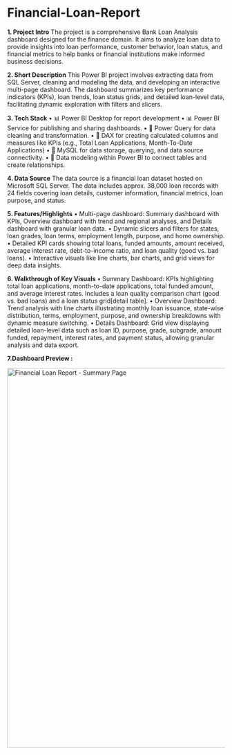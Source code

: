 # Financial-Loan-Report
**1. Project Intro**
The project is a comprehensive Bank Loan Analysis dashboard designed for the finance domain. It aims to analyze loan data to provide insights into loan performance, customer behavior, loan status, and financial metrics to help banks or financial institutions make informed business decisions.

**2. Short Description**
This Power BI project involves extracting data from SQL Server, cleaning and modeling the data, and developing an interactive multi-page dashboard. The dashboard summarizes key performance indicators (KPIs), loan trends, loan status grids, and detailed loan-level data, facilitating dynamic exploration with filters and slicers.

**3. Tech Stack**
• 📊 Power BI Desktop for report development
• 📊 Power BI Service for publishing and sharing dashboards.
• 📂 Power Query for data cleaning and transformation.
• 🧠 DAX for creating calculated columns and measures like KPIs (e.g., Total Loan Applications, Month-To-Date Applications)
• 📁 MySQL for data storage, querying, and data source connectivity.
• 📝 Data modeling within Power BI to connect tables and create relationships.

**4. Data Source**
The data source is a financial loan dataset hosted on Microsoft SQL Server. The data includes approx. 38,000 loan records with 24 fields covering loan details, customer information, financial metrics, loan purpose, and status.

**5. Features/Highlights**
• Multi-page dashboard: Summary dashboard with KPIs, Overview dashboard with trend and regional analyses, and Details dashboard with granular loan data.
• Dynamic slicers and filters for states, loan grades, loan terms, employment length, purpose, and home ownership.
• Detailed KPI cards showing total loans, funded amounts, amount received, average interest rate, debt-to-income ratio, and loan quality (good vs. bad loans).
• Interactive visuals like line charts, bar charts, and grid views for deep data insights.


**6. Walkthrough of Key Visuals**
• Summary Dashboard: KPIs highlighting total loan applications, month-to-date applications, total funded amount, and average interest rates. Includes a loan quality comparison chart (good vs. bad loans) and a loan status grid[detail table].
• Overview Dashboard: Trend analysis with line charts illustrating monthly loan issuance, state-wise distribution, terms, employment, purpose, and ownership breakdowns with dynamic measure switching.
• Details Dashboard: Grid view displaying detailed loan-level data such as loan ID, purpose, grade, subgrade, amount funded, repayment, interest rates, and payment status, allowing granular analysis and data export.

**7.Dashboard Preview :**

<img width="1572" height="877" alt="Financial Loan Report - Summary Page" src="https://github.com/user-attachments/assets/4617deed-3b2f-44e7-8a3d-2cd016fc2086" />
